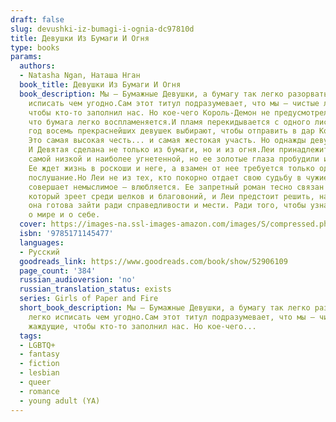```yaml
---
draft: false
slug: devushki-iz-bumagi-i-ognia-dc97810d
title: Девушки Из Бумаги И Огня
type: books
params:
  authors:
  - Natasha Ngan, Наташа Нган
  book_title: Девушки Из Бумаги И Огня
  book_description: Мы — Бумажные Девушки, а бумагу так легко разорвать, так легко
    исписать чем угодно.Сам этот титул подразумевает, что мы — чистые листы, жаждущие,
    чтобы кто-то заполнил нас. Но кое-чего Король-Демон не предусмотрел. Он забыл,
    что бумага легко воспламеняется.И пламя перекидывается с одного листа на другой.Каждый
    год восемь прекраснейших девушек выбирают, чтобы отправить в дар Королю-Демону.
    Это самая высокая честь... и самая жестокая участь. Но однажды девушек будет девять.
    И Девятая сделана не только из бумаги, но и из огня.Леи принадлежит к касте Бумаги,
    самой низкой и наиболее угнетенной, но ее золотые глаза пробудили интерес короля.
    Ее ждет жизнь в роскоши и неге, а взамен от нее требуется только одно — беспрекословное
    послушание.Но Леи не из тех, кто покорно отдает свою судьбу в чужие руки. Она
    совершает немыслимое — влюбляется. Ее запретный роман тесно связан с заговором,
    который зреет среди шелков и благовоний, и Леи предстоит решить, насколько далеко
    она готова зайти ради справедливости и мести. Ради того, чтобы узнать что-то новое
    о мире и о себе.
  cover: https://images-na.ssl-images-amazon.com/images/S/compressed.photo.goodreads.com/books/1568015427l/52906109.jpg
  isbn: '9785171145477'
  languages:
  - Русский
  goodreads_link: https://www.goodreads.com/book/show/52906109
  page_count: '384'
  russian_audioversion: 'no'
  russian_translation_status: exists
  series: Girls of Paper and Fire
  short_book_description: Мы — Бумажные Девушки, а бумагу так легко разорвать, так
    легко исписать чем угодно.Сам этот титул подразумевает, что мы — чистые листы,
    жаждущие, чтобы кто-то заполнил нас. Но кое-чего...
  tags:
  - LGBTQ+
  - fantasy
  - fiction
  - lesbian
  - queer
  - romance
  - young adult (YA)
---
```

